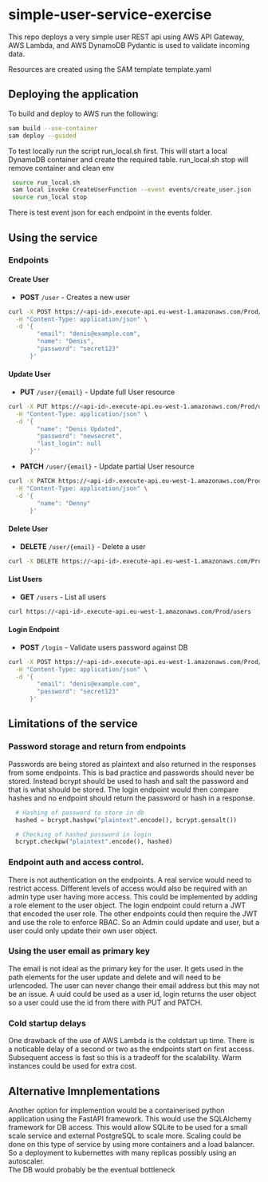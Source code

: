 # simple-user-service-exercise

This repo deploys a very simple user REST api using AWS API Gateway, AWS Lambda, and AWS DynamoDB 
Pydantic is used to validate incoming data.

Resources are created using the SAM template template.yaml

## Deploying the  application

To build and deploy to AWS run the following:

```bash
sam build --use-container
sam deploy --guided
```

To test locally run the script run_local.sh first.
This will start a local DynamoDB container and create the required table.
run_local.sh stop will remove container and clean env

```bash
 source run_local.sh
 sam local invoke CreateUserFunction --event events/create_user.json
 source run_local stop
```

There is test event json for each endpoint in the events folder.

## Using the service

### Endpoints
#### Create User
* **POST** `/user` - Creates a new user
```bash
curl -X POST https://<api-id>.execute-api.eu-west-1.amazonaws.com/Prod/user \
  -H "Content-Type: application/json" \
  -d '{
        "email": "denis@example.com",
        "name": "Denis",
        "password": "secret123"
      }'
```

#### Update User
* **PUT** `/user/{email}` - Update full User resource
```bash
curl -X PUT https://<api-id>.execute-api.eu-west-1.amazonaws.com/Prod/user/denis%40example.com \
  -H "Content-Type: application/json" \
  -d '{
        "name": "Denis Updated",
        "password": "newsecret",
        "last_login": null
      }''
```
* **PATCH** `/user/{email}` - Update partial User resource
```bash
curl -X PATCH https://<api-id>.execute-api.eu-west-1.amazonaws.com/Prod/user/denis%40example.com \
  -H "Content-Type: application/json" \
  -d '{
        "name": "Denny"
      }'
```

#### Delete User
* **DELETE** `/user/{email}` - Delete a user
```bash
curl -X DELETE https://<api-id>.execute-api.eu-west-1.amazonaws.com/Prod/user/denis%40example.com
```

#### List Users
* **GET** `/users` - List all users
```bash
curl https://<api-id>.execute-api.eu-west-1.amazonaws.com/Prod/users
```

#### Login Endpoint
* **POST** `/login` - Validate users password against DB
```bash
curl -X POST https://<api-id>.execute-api.eu-west-1.amazonaws.com/Prod/login \
  -H "Content-Type: application/json" \
  -d '{
        "email": "denis@example.com",
        "password": "secret123"
      }'
```

## Limitations of the service
### Password storage and return from endpoints
Passwords are being stored as plaintext and also returned in the responses from some endpoints.
This is bad practice and passwords should never be stored. 
Instead bcrypt should be used to hash and salt the password and that is what should be stored.
The login endpoint would then compare hashes and no endpoint should return the password or hash in a response.
```python
  # Hashing of password to store in db
  hashed = bcrypt.hashpw("plaintext".encode(), bcrypt.gensalt())

  # Checking of hashed password in login
  bcrypt.checkpw("plaintext".encode(), hashed)
```
### Endpoint auth and access control.
There is not authentication on the endpoints.
A real service would need to restrict access.
Different levels of access would also be required with an admin type user having more access.
This could be implemented by adding a role element to the user object.
The login endpoint could return a JWT that encoded the user role.
The other endpoints could then require the JWT and use the role to enforce RBAC.
So an Admin could update and user, but a user could only update their own user object.

### Using the user email as primary key
The email is not ideal as the primary key for the user.
It gets used in the path elements for the user update and delete and will need to be urlencoded. 
The user can never change their email address but this may not be an issue.
A uuid could be used as a user id, login returns the user object so a user could use the id from there with PUT and PATCH.

### Cold startup delays 
One drawback of the use of AWS Lambda is the coldstart up time.
There is a noticable delay of a second or two as the endpoints start on first access.
Subsequent access is fast so this is a tradeoff for the scalability.
Warm instances could be used for extra cost.

## Alternative Imnplementations 
Another option for implemention would be a containerised python application using the FastAPI framework.
This would use the SQLAlchemy framework for DB access.
This would allow SQLite to be used for a small scale service and external PostgreSQL to scale more.
Scaling could be done on this type of service by using more containers and a load balancer.
So a deployment to kubernettes with many replicas possibly using an autoscaler.  
The DB would probably be the eventual bottleneck 
